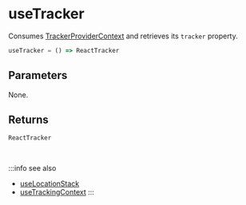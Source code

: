 # useTracker

Consumes [TrackerProviderContext](/tracking/react/api-reference/providers/TrackerProviderContext.md) and retrieves its `tracker` property.

```ts
useTracker = () => ReactTracker
```

## Parameters
None.

## Returns
`ReactTracker`

<br />

:::info see also
- [useLocationStack](/tracking/react/api-reference/hooks/useLocationStack.md)
- [useTrackingContext](/tracking/react/api-reference/hooks/useTrackingContext.md)
:::

